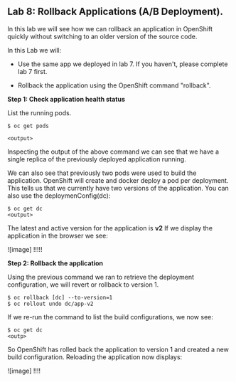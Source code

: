 ## Lab 8: Rollback Applications (A/B Deployment).

In this lab we will see how we can rollback an application in OpenShift quickly without switching to an older version of the source code.

In this Lab we will:

- Use the same app we deployed in lab 7. If you haven't, please complete lab 7 first.

- Rollback the application using the OpenShift command "rollback".

**Step 1: Check application health status**

List the running pods.

```
$ oc get pods

<output>
```

Inspecting the output of the above command we can see that we have a single replica of the previously deployed application running.

We can also see that previously two pods were used to build the application. OpenShift will create and docker deploy a pod per deployment. This tells us that we currently have two versions of the application.
You can also use the deploymenConfig(dc):

```
$ oc get dc
<output>
```
The latest and active version for the application is **v2**
If we display the application in the browser we see:

![image] !!!!!

**Step 2: Rollback the application**

Using the previous command we ran to retrieve the deployment configuration, we will revert or rollback to version 1.

```
$ oc rollback [dc] --to-version=1
$ oc rollout undo dc/app-v2

```

If we re-run the command to list the build configurations, we now see:

```
$ oc get dc
<outp>
```
So OpenShift has rolled back the application to version 1 and created a new build configuration.
Reloading the application now displays:

![image] !!!!
